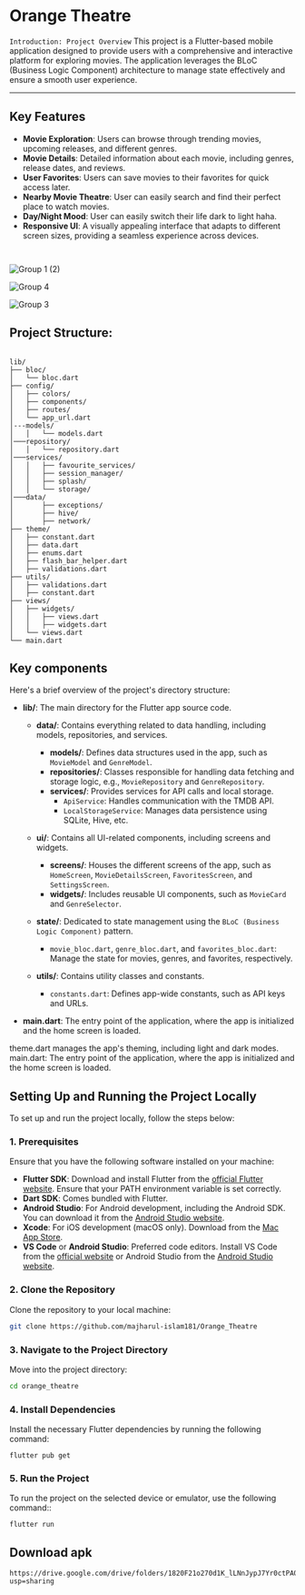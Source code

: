# Orange Theatre


```Introduction: Project Overview```
This project is a Flutter-based mobile application designed to provide users with a comprehensive and interactive platform for exploring movies. The application leverages the BLoC (Business Logic Component) architecture to manage state effectively and ensure a smooth user experience.
```    ```
* * *

## Key Features

- **Movie Exploration**: Users can browse through trending movies, upcoming releases, and different genres.
- **Movie Details**: Detailed information about each movie, including genres, release dates, and reviews.
- **User Favorites**: Users can save movies to their favorites for quick access later.
- **Nearby Movie Theatre**: User can easily search and find their perfect place to watch movies.
- **Day/Night Mood**: User can easily switch their life dark to light haha.
- **Responsive UI**: A visually appealing interface that adapts to different screen sizes, providing a seamless experience across devices.

``` ```


![Group 1 (2)](https://github.com/user-attachments/assets/3baa13f7-6c2c-4de9-80b6-25e2593bf1c8)

![Group 4](https://github.com/user-attachments/assets/849b8d64-8a35-4d79-8040-c97ae32e9f9b)

![Group 3](https://github.com/user-attachments/assets/5ae5e2f9-89aa-4d8b-93a8-aa3ec9a2a424)





## Project Structure: 
```

lib/
├── bloc/
│   └── bloc.dart
├── config/
│   ├── colors/
│   ├── components/
│   ├── routes/
│   └── app_url.dart
│---models/
│   │   └── models.dart
│───repository/
│   │   └── repository.dart
│───services/
│   │   ├── favourite_services/
│   │   ├── session_manager/
│   │   ├── splash/
│   │   └── storage/
│───data/
│       ├── exceptions/
│       ├── hive/
│       ├── network/
├── theme/
│   ├── constant.dart
│   ├── data.dart
│   ├── enums.dart
│   ├── flash_bar_helper.dart
│   ├── validations.dart
├── utils/
│   ├── validations.dart
│   ├── constant.dart
├── views/
│   ├── widgets/
│   │   ├── views.dart
│   │   ├── widgets.dart
│   └── views.dart
└── main.dart

```

## Key components

Here's a brief overview of the project's directory structure:

- **lib/**: The main directory for the Flutter app source code.
  
  - **data/**: Contains everything related to data handling, including models, repositories, and services.
    - **models/**: Defines data structures used in the app, such as `MovieModel` and `GenreModel`.
    - **repositories/**: Classes responsible for handling data fetching and storage logic, e.g., `MovieRepository` and `GenreRepository`.
    - **services/**: Provides services for API calls and local storage.
      - `ApiService`: Handles communication with the TMDB API.
      - `LocalStorageService`: Manages data persistence using SQLite, Hive, etc.

  - **ui/**: Contains all UI-related components, including screens and widgets.
    - **screens/**: Houses the different screens of the app, such as `HomeScreen`, `MovieDetailsScreen`, `FavoritesScreen`, and `SettingsScreen`.
    - **widgets/**: Includes reusable UI components, such as `MovieCard` and `GenreSelector`.

  - **state/**: Dedicated to state management using the ``` BLoC (Business Logic Component) ``` pattern.
    - `movie_bloc.dart`, `genre_bloc.dart`, and `favorites_bloc.dart`: Manage the state for movies, genres, and favorites, respectively.

  - **utils/**: Contains utility classes and constants.
    - `constants.dart`: Defines app-wide constants, such as API keys and URLs.

- **main.dart**: The entry point of the application, where the app is initialized and the home screen is loaded.

theme.dart manages the app's theming, including light and dark modes.
main.dart: The entry point of the application, where the app is initialized and the home screen is loaded.



## Setting Up and Running the Project Locally

To set up and run the project locally, follow the steps below:

### 1. Prerequisites

Ensure that you have the following software installed on your machine:

- **Flutter SDK**: Download and install Flutter from the [official Flutter website](https://flutter.dev/docs/get-started/install). Ensure that your PATH environment variable is set correctly.
- **Dart SDK**: Comes bundled with Flutter.
- **Android Studio**: For Android development, including the Android SDK. You can download it from the [Android Studio website](https://developer.android.com/studio).
- **Xcode**: For iOS development (macOS only). Download from the [Mac App Store](https://apps.apple.com/us/app/xcode/id497799835).
- **VS Code** or **Android Studio**: Preferred code editors. Install VS Code from the [official website](https://code.visualstudio.com/) or Android Studio from the [Android Studio website](https://developer.android.com/studio).

### 2. Clone the Repository

Clone the repository to your local machine:

```bash
git clone https://github.com/majharul-islam181/Orange_Theatre
```

### 3. Navigate to the Project Directory

Move into the project directory:

```bash
cd orange_theatre
```

### 4. Install Dependencies
Install the necessary Flutter dependencies by running the following command:
```
flutter pub get
```

### 5. Run the Project
To run the project on the selected device or emulator, use the following command::
```
flutter run
```

## Download apk

```
https://drive.google.com/drive/folders/1820F21o270d1K_lLNnJypJ7Yr0ctPA0q?usp=sharing
```
``` ``` 

``` ```
``` ```
``` ```

